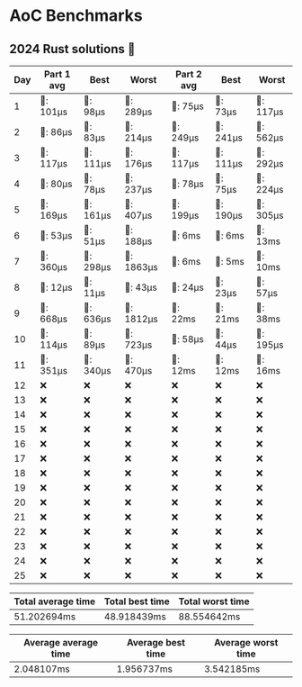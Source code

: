 # AoC Benchmarks
## 2024 Rust solutions 🤠 
| Day | Part 1 avg | Best | Worst | Part 2 avg | Best | Worst |
| --- | --- | --- | --- | --- | --- | --- |
|1|🦀: 101µs|🦀: 98µs|🦀: 289µs|🦀: 75µs|🦀: 73µs|🦀: 117µs|
|2|🦀: 86µs|🦀: 83µs|🦀: 214µs|🦀: 249µs|🦀: 241µs|🦀: 562µs|
|3|🦀: 117µs|🦀: 111µs|🦀: 176µs|🦀: 117µs|🦀: 111µs|🦀: 292µs|
|4|🦀: 80µs|🦀: 78µs|🦀: 237µs|🦀: 78µs|🦀: 75µs|🦀: 224µs|
|5|🦀: 169µs|🦀: 161µs|🦀: 407µs|🦀: 199µs|🦀: 190µs|🦀: 305µs|
|6|🦀: 53µs|🦀: 51µs|🦀: 188µs|💅: 6ms|💅: 6ms|💅: 13ms|
|7|🦀: 360µs|🦀: 298µs|🦀: 1863µs|💅: 6ms|💅: 5ms|💅: 10ms|
|8|🦀: 12µs|🦀: 11µs|🦀: 43µs|🦀: 24µs|🦀: 23µs|🦀: 57µs|
|9|🦀: 668µs|🦀: 636µs|🦀: 1812µs|💅: 22ms|💅: 21ms|💅: 38ms|
|10|🦀: 114µs|🦀: 89µs|🦀: 723µs|🦀: 58µs|🦀: 44µs|🦀: 195µs|
|11|🦀: 351µs|🦀: 340µs|🦀: 470µs|💅: 12ms|💅: 12ms|💅: 16ms|
|12|❌|❌|❌|❌|❌|❌|
|13|❌|❌|❌|❌|❌|❌|
|14|❌|❌|❌|❌|❌|❌|
|15|❌|❌|❌|❌|❌|❌|
|16|❌|❌|❌|❌|❌|❌|
|17|❌|❌|❌|❌|❌|❌|
|18|❌|❌|❌|❌|❌|❌|
|19|❌|❌|❌|❌|❌|❌|
|20|❌|❌|❌|❌|❌|❌|
|21|❌|❌|❌|❌|❌|❌|
|22|❌|❌|❌|❌|❌|❌|
|23|❌|❌|❌|❌|❌|❌|
|24|❌|❌|❌|❌|❌|❌|
|25|❌|❌|❌|❌|❌|❌|

| Total average time | Total best time | Total worst time |
| --- | --- | --- |
| 51.202694ms | 48.918439ms | 88.554642ms |

| Average average time | Average best time | Average worst time |
| --- | --- | --- |
| 2.048107ms | 1.956737ms | 3.542185ms |

